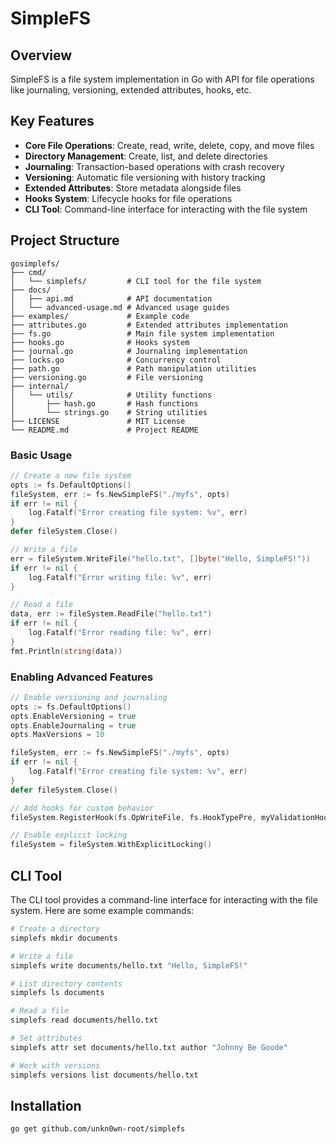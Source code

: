 # SimpleFS

## Overview

SimpleFS is a file system implementation in Go with API for file operations like journaling, versioning, extended attributes, hooks, etc.

## Key Features

- **Core File Operations**: Create, read, write, delete, copy, and move files
- **Directory Management**: Create, list, and delete directories
- **Journaling**: Transaction-based operations with crash recovery
- **Versioning**: Automatic file versioning with history tracking
- **Extended Attributes**: Store metadata alongside files
- **Hooks System**: Lifecycle hooks for file operations
- **CLI Tool**: Command-line interface for interacting with the file system

## Project Structure

```
gosimplefs/
├── cmd/
│   └── simplefs/         # CLI tool for the file system
├── docs/
│   ├── api.md            # API documentation
│   └── advanced-usage.md # Advanced usage guides
├── examples/             # Example code
├── attributes.go         # Extended attributes implementation
├── fs.go                 # Main file system implementation
├── hooks.go              # Hooks system
├── journal.go            # Journaling implementation
├── locks.go              # Concurrency control
├── path.go               # Path manipulation utilities
├── versioning.go         # File versioning
├── internal/
│   └── utils/            # Utility functions
│       ├── hash.go       # Hash functions
│       └── strings.go    # String utilities
├── LICENSE               # MIT License
└── README.md             # Project README
```

### Basic Usage

```go
// Create a new file system
opts := fs.DefaultOptions()
fileSystem, err := fs.NewSimpleFS("./myfs", opts)
if err != nil {
    log.Fatalf("Error creating file system: %v", err)
}
defer fileSystem.Close()

// Write a file
err = fileSystem.WriteFile("hello.txt", []byte("Hello, SimpleFS!"))
if err != nil {
    log.Fatalf("Error writing file: %v", err)
}

// Read a file
data, err := fileSystem.ReadFile("hello.txt")
if err != nil {
    log.Fatalf("Error reading file: %v", err)
}
fmt.Println(string(data))
```

### Enabling Advanced Features

```go
// Enable versioning and journaling
opts := fs.DefaultOptions()
opts.EnableVersioning = true
opts.EnableJournaling = true
opts.MaxVersions = 10

fileSystem, err := fs.NewSimpleFS("./myfs", opts)
if err != nil {
    log.Fatalf("Error creating file system: %v", err)
}
defer fileSystem.Close()

// Add hooks for custom behavior
fileSystem.RegisterHook(fs.OpWriteFile, fs.HookTypePre, myValidationHook)

// Enable explicit locking
fileSystem = fileSystem.WithExplicitLocking()
```

## CLI Tool

The CLI tool provides a command-line interface for interacting with the file system. Here are some example commands:

```bash
# Create a directory
simplefs mkdir documents

# Write a file
simplefs write documents/hello.txt "Hello, SimpleFS!"

# List directory contents
simplefs ls documents

# Read a file
simplefs read documents/hello.txt

# Set attributes
simplefs attr set documents/hello.txt author "Johnny Be Goode"

# Work with versions
simplefs versions list documents/hello.txt
```

## Installation

```bash
go get github.com/unkn0wn-root/simplefs
```
